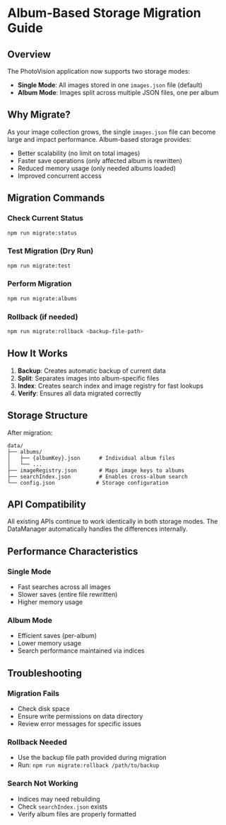 # Album-Based Storage Migration Guide

## Overview

The PhotoVision application now supports two storage modes:
- **Single Mode**: All images stored in one `images.json` file (default)
- **Album Mode**: Images split across multiple JSON files, one per album

## Why Migrate?

As your image collection grows, the single `images.json` file can become large and impact performance. Album-based storage provides:
- Better scalability (no limit on total images)
- Faster save operations (only affected album is rewritten)
- Reduced memory usage (only needed albums loaded)
- Improved concurrent access

## Migration Commands

### Check Current Status
```bash
npm run migrate:status
```

### Test Migration (Dry Run)
```bash
npm run migrate:test
```

### Perform Migration
```bash
npm run migrate:albums
```

### Rollback (if needed)
```bash
npm run migrate:rollback <backup-file-path>
```

## How It Works

1. **Backup**: Creates automatic backup of current data
2. **Split**: Separates images into album-specific files
3. **Index**: Creates search index and image registry for fast lookups
4. **Verify**: Ensures all data migrated correctly

## Storage Structure

After migration:
```
data/
├── albums/
│   ├── {albumKey}.json      # Individual album files
│   └── ...
├── imageRegistry.json       # Maps image keys to albums
├── searchIndex.json         # Enables cross-album search
└── config.json             # Storage configuration
```

## API Compatibility

All existing APIs continue to work identically in both storage modes. The DataManager automatically handles the differences internally.

## Performance Characteristics

### Single Mode
- Fast searches across all images
- Slower saves (entire file rewritten)
- Higher memory usage

### Album Mode
- Efficient saves (per-album)
- Lower memory usage
- Search performance maintained via indices

## Troubleshooting

### Migration Fails
- Check disk space
- Ensure write permissions on data directory
- Review error messages for specific issues

### Rollback Needed
- Use the backup file path provided during migration
- Run: `npm run migrate:rollback /path/to/backup`

### Search Not Working
- Indices may need rebuilding
- Check `searchIndex.json` exists
- Verify album files are properly formatted